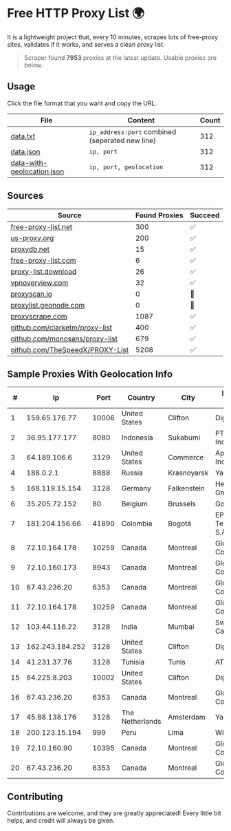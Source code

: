 
# Free HTTP Proxy List 🌍

It is a lightweight project that, every 10 minutes, scrapes lots of free-proxy sites, validates if it works, and serves a clean proxy list.


> Scraper found **7953** proxies at the latest update. Usable proxies are below.

## Usage

Click the file format that you want and copy the URL.


|File|Content|Count|
|----|-------|-----|
|[data.txt](https://raw.githubusercontent.com/themiralay/Proxy-List-World/master/data.txt)|`ip_address:port` combined (seperated new line)|312|
|[data.json](https://raw.githubusercontent.com/themiralay/Proxy-List-World/master/data.json)|`ip, port`|312|
|[data-with-geolocation.json](https://raw.githubusercontent.com/themiralay/Proxy-List-World/master/data-with-geolocation.json)|`ip, port, geolocation`|312|

## Sources

|Source|Found Proxies|Succeed|
|------|-------------|-------|
|[free-proxy-list.net](https://free-proxy-list.net)|300|✅|
|[us-proxy.org](https://www.us-proxy.org)|200|✅|
|[proxydb.net](http://proxydb.net)|15|✅|
|[free-proxy-list.com](https://free-proxy-list.com/?page=&port=&type%5B%5D=http&type%5B%5D=https&up_time=0&search=Search)|6|✅|
|[proxy-list.download](https://www.proxy-list.download/HTTP)|26|✅|
|[vpnoverview.com](https://vpnoverview.com/privacy/anonymous-browsing/free-proxy-servers)|32|✅|
|[proxyscan.io](https://www.proxyscan.io)|0|🚫|
|[proxylist.geonode.com](https://proxylist.geonode.com/api/proxy-list?limit=300&page=1&sort_by=lastChecked&sort_type=desc&protocols=http,https)|0|🚫|
|[proxyscrape.com](https://api.proxyscrape.com/v2/?request=displayproxies&protocol=http&timeout=10000&country=all&ssl=all&anonymity=all)|1087|✅|
|[github.com/clarketm/proxy-list](https://raw.githubusercontent.com/clarketm/proxy-list/master/proxy-list-raw.txt)|400|✅|
|[github.com/monosans/proxy-list](https://raw.githubusercontent.com/monosans/proxy-list/main/proxies/http.txt)|679|✅|
|[github.com/TheSpeedX/PROXY-List](https://raw.githubusercontent.com/TheSpeedX/PROXY-List/master/http.txt)|5208|✅|


## Sample Proxies With Geolocation Info

|#|Ip|Port|Country|City|Internet Service Provider|
|-|--|----|-------|----|-------------------------|
|1|159.65.176.77|10006|United States|Clifton|DigitalOcean, LLC|
|2|36.95.177.177|8080|Indonesia|Sukabumi|PT. Telekomunikasi Indonesia|
|3|64.189.106.6|3129|United States|Commerce|Apogee Telecom Inc.|
|4|188.0.2.1|8888|Russia|Krasnoyarsk|YarTV Ltd.|
|5|168.119.15.154|3128|Germany|Falkenstein|Hetzner Online GmbH|
|6|35.205.72.152|80|Belgium|Brussels|Google LLC|
|7|181.204.156.66|41890|Colombia|Bogotá|EPM Telecomunicaciones S.A. E.S.P.|
|8|72.10.164.178|10259|Canada|Montreal|GloboTech Communications|
|9|72.10.160.173|8943|Canada|Montreal|GloboTech Communications|
|10|67.43.236.20|6353|Canada|Montreal|GloboTech Communications|
|11|72.10.164.178|10259|Canada|Montreal|GloboTech Communications|
|12|103.44.116.22|3128|India|Mumbai|Swastik Internet and Cables pvt. ltd|
|13|162.243.184.252|3128|United States|Clifton|DigitalOcean, LLC|
|14|41.231.37.76|3128|Tunisia|Tunis|ATI - ISP|
|15|64.225.8.203|10002|United States|Clifton|DigitalOcean, LLC|
|16|67.43.236.20|6353|Canada|Montreal|GloboTech Communications|
|17|45.88.138.176|3128|The Netherlands|Amsterdam|Yaglom Labs Ltd|
|18|200.123.15.194|999|Peru|Lima|Wigo S.A.|
|19|72.10.160.90|10395|Canada|Montreal|GloboTech Communications|
|20|67.43.236.20|6353|Canada|Montreal|GloboTech Communications|



## Contributing

Contributions are welcome, and they are greatly appreciated! Every
little bit helps, and credit will always be given.


